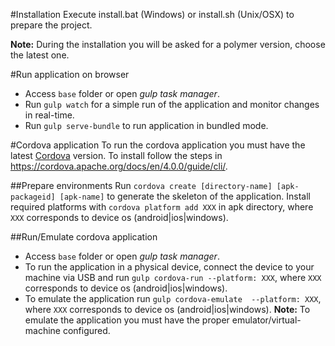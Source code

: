 #Installation
Execute install.bat (Windows) or install.sh (Unix/OSX) to prepare the project.

**Note:** During the installation you will be asked for a polymer version, choose the latest one.

#Run application on browser
- Access `base` folder or open *gulp task manager*.
- Run `gulp watch` for a simple run of the application and monitor changes in real-time.
- Run `gulp serve-bundle` to run application in bundled mode.

#Cordova application
To run the cordova application you must have the latest [Cordova](https://cordova.apache.org) version. To install follow the steps in https://cordova.apache.org/docs/en/4.0.0/guide/cli/.

##Prepare environments
Run `cordova create [directory-name] [apk-packageid] [apk-name]` to generate the skeleton of the application.
Install required platforms with `cordova platform add XXX` in apk directory, where `XXX` corresponds to device os (android|ios|windows).

##Run/Emulate cordova application
- Access `base` folder or open *gulp task manager*.
- To run the application in a physical device, connect the device to your machine via USB and run `gulp cordova-run --platform: XXX`, where `XXX` corresponds to device os (android|ios|windows).
- To emulate the application run `gulp cordova-emulate  --platform: XXX`, where `XXX` corresponds to device os (android|ios|windows).
**Note:** To emulate the application you must have the proper emulator/virtual-machine configured.